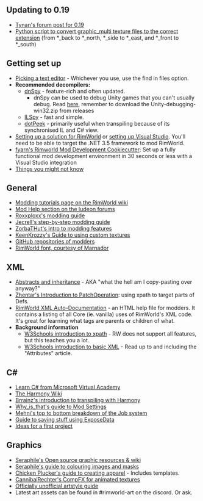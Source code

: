 ## Updating to 0.19
- [Tynan's forum post for 0.19](https://ludeon.com/forums/index.php?topic=41766.0)
- [Python script to convert graphic_multi texture files to the correct extension](https://gist.github.com/spdskatr/d0cb17db9dfe23f58d8bbbeda1795845) (from *_back to *_north, *_side to *_east, and *_front to *_south)

## Getting set up

- [Picking a text editor](texteditor) - Whichever you use, use the find in files option.
- **Recommended decompilers:**
  - [dnSpy](https://github.com/0xd4d/dnSpy/releases) - feature-rich and often updated.
    - dnSpy can be used to debug Unity games that you can't usually debug. Read [here](https://github.com/0xd4d/dnSpy/wiki/Debugging-Unity-Games), remember to download the Unity-debugging-win32.zip from releases
  - [ILSpy](https://github.com/Zhentar/ILSpy/releases) - fast and simple.
  - [dotPeek](https://www.jetbrains.com/decompiler/download/) - primarily useful when transpiling because of its synchronised IL and C# view.
- [Setting up a solution for RimWorld](http://rimworldwiki.com/wiki/Modding_Tutorials/Setting_up_a_solution) or [setting up Visual Studio](http://www.thewindowsclub.com/how-to-get-started-with-visual-studio). You'll need to be able to target the .NET 3.5 framework to mod RimWorld.
- [fyarn's Rimworld Mod Development Cookiecutter](https://ludeon.com/forums/index.php?topic=39038): Set up a fully functional mod development environment in 30 seconds or less with a Visual Studio integration
- [Things you might not know](nobodyreadsthereadme)

## General

- [Modding tutorials page on the RimWorld wiki](http://rimworldwiki.com/wiki/Modding_Tutorials)
- [Mod Help section on the ludeon forums](https://ludeon.com/forums/index.php?board=14.0)
- [Roxxploxx's modding guide](https://github.com/roxxploxx/RimWorldModGuide/wiki)
- [Jecrell's step-by-step modding guide](https://ludeon.com/forums/index.php?topic=33219.msg338626#msg338626)
- [ZorbaTHut's intro to modding features](https://ludeon.com/forums/index.php?topic=32735.0)
- [KeenKrozzy's Guide to using custom textures](https://www.youtube.com/watch?v=zqXbHso6TfU)
- [GitHub repositories of modders](telephonebook)
- [RimWorld font, courtesy of Marnador](https://github.com/spdskatr/RWModdingResources/raw/master/RimWordFont.ttf)

## XML

- [Abstracts and inheritance](abstracts) - AKA "what the hell am I copy-pasting over anyway?"
- [Zhentar's Introduction to PatchOperation](https://gist.github.com/Zhentar/4a1b71cea45b9337f70b30a21d868782): using xpath to target parts of Defs.
- [RimWorld XML Auto-Documentation](https://ludeon.com/forums/index.php?topic=21440.0) - an HTML help file for modders. It contains a listing of all Core (ie. vanilla) uses of RimWorld's XML code.  It's great for learning what tags are parents or children of what.
- **Background information**
  - [W3Schools introduction to xpath](https://www.w3schools.com/xml/xpath_intro.asp) - RW does not support all features, but this teaches you a lot.
  - [W3Schools introduction to basic XML](https://www.w3schools.com/xml/) - Read up to and including the "Attributes" article.

## C&#35;

- [Learn C# from Microsoft Virtual Academy](https://mva.microsoft.com/en-us/training-courses/c-fundamentals-for-absolute-beginners-16169)
- [The Harmony Wiki](https://github.com/pardeike/Harmony/wiki/)
- [Brrainz's introduction to transpiling with Harmony](https://gist.github.com/pardeike/c02e29f9e030e6a016422ca8a89eefc9)
- [Why_is_that's guide to Mod Settings](https://github.com/AaronCRobinson/SettingsHelper/wiki)
- [Mehni's top to bottom breakdown of the Job system](https://github.com/Mehni/ExampleJob/wiki)
- [Guide to saving stuff using ExposeData](saving-guide)
- [Ideas for a first project](starterprojects)

## Graphics

- [Seraphile's Open source graphic resources & wiki](https://github.com/seraphile/rimshare/)
- [Seraphile's guide to colouring images and masks](https://github.com/seraphile/rimshare/wiki/Colouring-in-Images)
- [Chicken Plucker's guide to creating apparel](https://steamcommunity.com/sharedfiles/filedetails/?id=1114369188) - Includes templates.
- [CannibalRechter's CompFX for animated textures](https://ludeon.com/forums/index.php?topic=35895.0)
- [Officially unofficial artstyle guide](artstyle)
- Latest art assets can be found in #rimworld-art on the discord. Or ask.
